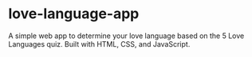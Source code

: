 # love-language-app
A simple web app to determine your love language based on the 5 Love Languages quiz. Built with HTML, CSS, and JavaScript.
